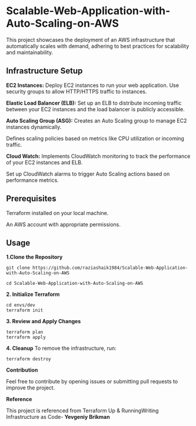 # Scalable-Web-Application-with-Auto-Scaling-on-AWS
This project showcases the deployment of an AWS infrastructure that automatically scales with demand, adhering to best practices for scalability and maintainability.
## Infrastructure Setup
**EC2 Instances:**
Deploy EC2 instances to run your web application.
Use security groups to allow HTTP/HTTPS traffic to instances.

**Elastic Load Balancer (ELB):**
Set up an ELB to distribute incoming traffic between your EC2 instances and the load balancer is publicly accessible.

**Auto Scaling Group (ASG):**
Creates an Auto Scaling group to manage EC2 instances dynamically.

Defines scaling policies based on metrics like CPU utilization or incoming traffic.

**Cloud Watch:**
Implements CloudWatch monitoring to track the performance of your EC2 instances and ELB.

Set up CloudWatch alarms to trigger Auto Scaling actions based on performance metrics.

## Prerequisites


Terraform installed on your local machine.

An AWS account with appropriate permissions.

## Usage
**1.Clone the Repository**
```
git clone https://github.com/raziashaik1984/Scalable-Web-Application-with-Auto-Scaling-on-AWS

cd Scalable-Web-Application-with-Auto-Scaling-on-AWS
```
**2. Initialize Terraform**
```
cd envs/dev
terraform init
```

**3. Review and Apply Changes**
```
terraform plan
terraform apply
```
**4. Cleanup**
To remove the infrastructure, run:
```
terraform destroy
```
**Contribution**

Feel free to contribute by opening issues or submitting pull requests to improve the project.

**Reference**

This project is referenced from 
Terraform Up & RunningWriting Infrastructure as Code-
**Yevgeniy Brikman**